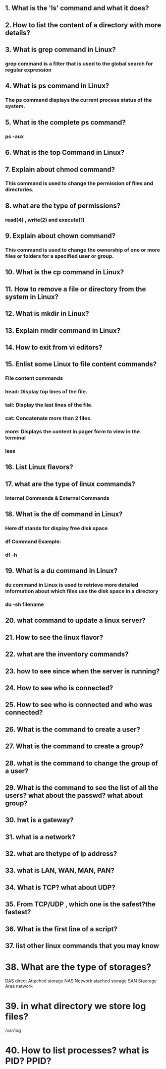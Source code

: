 ## 1. What is the 'ls' command and what it does?
## 2. How to list the content of a directory with more details?
## 3. What is grep command in Linux?
### grep command is a filter that is used to the global search for regular expression
## 4. What is ps command in Linux? 
### The ps command displays the current process status of the system.
## 5. What is the complete ps command?
### ps -aux
## 6. What is the top Command in Linux?
## 7. Explain about chmod command?
### This command is used to change the permission of files and directories.
## 8. what are the type of permissions?
### read(4) , write(2)  and execute(1)
## 9. Explain about chown command?
###  This command is used to change the ownership of one or more files or folders for a specified user or group. 
## 10. What is the cp command in Linux?
## 11. How to remove a file or directory from the system in Linux?
## 12. What is mkdir in Linux?
## 13. Explain rmdir command in Linux?
## 14. How to exit from vi editors?
## 15. Enlist some Linux to file content commands?
### File content commands

### head: Display top lines of the file.
### tail: Display the last lines of the file.
### cat: Concatenate more than 2 files.
### more: Displays the content in pager form to view in the terminal
### less
## 16. List Linux flavors?
## 17. what are the type of linux commands?
### Internal Commands  & External Commands
## 18. What is the df command in Linux?
### Here df stands for display free disk space
### df Command Example:
### df -h
## 19. What is a du command in Linux?
### du command in Linux is used to retrieve more detailed information about which files use the disk space in a directory
### du -sh filename
## 20. what command to update a linux server?
## 21. How to see the linux flavor?
## 22. what are the inventory commands?
## 23. how to see since when the server is running?
## 24. How to see who is connected?
## 25. How to see who is connected and who was connected?
## 26. What is the command to create a user?
## 27. What is the command to create a group?
## 28. what is the command to change the group of a user?
## 29. What is the command to see the list of all the users? what about the passwd? what about group?
## 30. hwt is a gateway?
## 31. what is a network?
## 32. what are thetype of ip address?
## 33. what is LAN, WAN, MAN, PAN?
## 34. What is TCP? what about UDP?
## 35. From TCP/UDP , which one is the safest?the fastest?
## 36. What is the first line of a script?
## 37. list other linux commands that you may know
# 38. What are the type of storages?
DAS direct Attached storage
NAS Network atached storage
SAN Staorage Area network
# 39. in what directory we store log files?
/var/log
# 40. How to list processes? what is PID? PPID?

